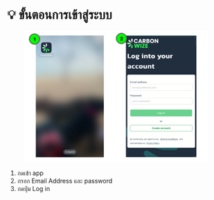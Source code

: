 # 💡 ขั้นตอนการเข้าสู่ระบบ

<figure><img src="../.gitbook/assets/image (1) (1).png" alt=""><figcaption></figcaption></figure>

1. กดเข้า app&#x20;
2. กรอก Email Address และ password&#x20;
3. กดปุ่ม Log in
